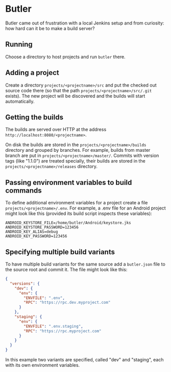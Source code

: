 # Butler

Butler came out of frustration with a local Jenkins setup and from curiosity: how hard can it be to make a build server?

## Running

Choose a directory to host projects and run `butler` there.

## Adding a project

Create a directory `projects/<projectname>/src` and put the checked out source code there (so that the path `projects/<projectname>/src/.git` exists). The new project will be discovered and the builds will start automatically.

## Getting the builds

The builds are served over HTTP at the address `http://localhost:8080/<projectname>`.

On disk the builds are stored in the `projects/<projectname>/builds` directory and grouped by branches. For example, builds from master branch are put in `projects/<projectname>/master/`. Commits with version tags (like "1.1.0") are treated specially, their builds are stored in the `projects/<projectname>/releases` directory.

## Passing environment variables to build commands

To define additional environment variables for a project create a file `projects/<projectname>/.env`. For example, a .env file for an Android project might look like this (provided its build script inspects these variables):

```
ANDROID_KEYSTORE_FILE=/home/butler/Android/keystore.jks
ANDROID_KEYSTORE_PASSWORD=123456
ANDROID_KEY_ALIAS=debug
ANDROID_KEY_PASSWORD=123456
```

## Specifying multiple build variants

To have multiple build variants for the same source add a `butler.json` file to the source root and commit it. The file might look like this:

```json
{
  "versions": {
    "dev": {
      "env": {
        "ENVFILE": ".env",
        "RPC": "https://rpc.dev.myproject.com"
      }
    },
    "staging": {
      "env": {
        "ENVFILE": ".env.staging",
        "RPC": "https://rpc.myproject.com"
      }
    }
  }
}
```

In this example two variants are specified, called "dev" and "staging", each with its own environment variables.
